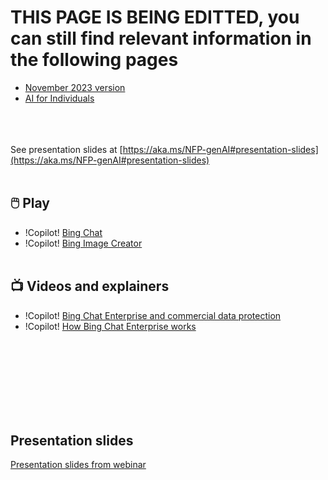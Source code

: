 # THIS PAGE IS BEING EDITTED, you can still find relevant information in the following pages
- [November 2023 version](https://github.com/abbyjshen/GenAI-Get-Started/blob/main/GenAI-for-NFP-Nov2023.md)
- [AI for Individuals](https://github.com/abbyjshen/GenAI-Get-Started/blob/main/AI-for-individuals.md)
<br></br>
<br></br>

See presentation slides at [https://aka.ms/NFP-genAI#presentation-slides](https://aka.ms/NFP-genAI#presentation-slides)
<br></br>

## 🖱️ Play
  - !Copilot! [Bing Chat](https://www.bing.com/new)
  - !Copilot! [Bing Image Creator](https://www.bing.com/create)
<br></br>

## 📺 Videos and explainers
  - !Copilot! [Bing Chat Enterprise and commercial data protection](https://microsoft.com/bing/chat/enterprise)
  - !Copilot! [How Bing Chat Enterprise works](https://www.youtube.com/watch?v=XPxM2hQIAf8)
<br></br>


<br></br>
<br></br>
<br></br>

## Presentation slides
[Presentation slides from <date> webinar](https://github.com/abbyjshen/GenAI-Get-Started/tree/main/files)
